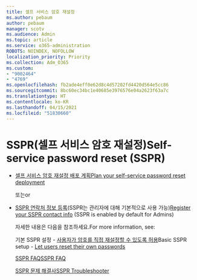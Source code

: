 ```yaml
---
title: 셀프 서비스 암호 재설정
ms.author: pebaum
author: pebaum
manager: scotv
ms.audience: Admin
ms.topic: article
ms.service: o365-administration
ROBOTS: NOINDEX, NOFOLLOW
localization_priority: Priority
ms.collection: Adm_O365
ms.custom:
- "9002464"
- "4769"
ms.openlocfilehash: fb2ade4eff0e62d8c4d57202fd4420d564e5cc86
ms.sourcegitcommit: 8bc60ec34bc1e40685e3976576e04a2623f63a7c
ms.translationtype: HT
ms.contentlocale: ko-KR
ms.lasthandoff: 04/15/2021
ms.locfileid: "51830660"
---
```

# <a name="self-service-password-reset-sspr"></a><span data-ttu-id="e1073-102">SSPR(셀프 서비스 암호 재설정)</span><span class="sxs-lookup"><span data-stu-id="e1073-102">Self-service password reset (SSPR)</span></span>

- [<span data-ttu-id="e1073-103">셀프 서비스 암호 재설정 배포 계획</span><span class="sxs-lookup"><span data-stu-id="e1073-103">Plan your self-service password reset deployment</span></span>](https://go.microsoft.com/fwlink/?linkid=2142944)  

    <span data-ttu-id="e1073-104">또는</span><span class="sxs-lookup"><span data-stu-id="e1073-104">or</span></span>
- <span data-ttu-id="e1073-105">[SSPR 연락처 정보 등록](https://go.microsoft.com/fwlink/?linkid=849451)(SSPR는 관리자에 대해 기본적으로 사용 가능)</span><span class="sxs-lookup"><span data-stu-id="e1073-105">[Register your SSPR contact info](https://go.microsoft.com/fwlink/?linkid=849451) (SSPR is enabled by default for Admins)</span></span>

    <span data-ttu-id="e1073-106">자세한 내용은 다음을 참조하세요.</span><span class="sxs-lookup"><span data-stu-id="e1073-106">For more information, see:</span></span>

    <span data-ttu-id="e1073-107">기본 SSPR 설정 - [사용자가 암호를 직접 재설정할 수 있도록 허용](https://docs.microsoft.com/microsoft-365/admin/add-users/let-users-reset-passwords)</span><span class="sxs-lookup"><span data-stu-id="e1073-107">Basic SSPR setup - [Let users reset their own passwords](https://docs.microsoft.com/microsoft-365/admin/add-users/let-users-reset-passwords)</span></span>

    [<span data-ttu-id="e1073-108">SSPR FAQ</span><span class="sxs-lookup"><span data-stu-id="e1073-108">SSPR FAQ</span></span>](https://docs.microsoft.com/azure/active-directory/authentication/active-directory-passwords-faq)

    [<span data-ttu-id="e1073-109">SSPR 문제 해결사</span><span class="sxs-lookup"><span data-stu-id="e1073-109">SSPR Troubleshooter</span></span>](https://docs.microsoft.com/azure/active-directory/authentication/active-directory-passwords-troubleshoot)
